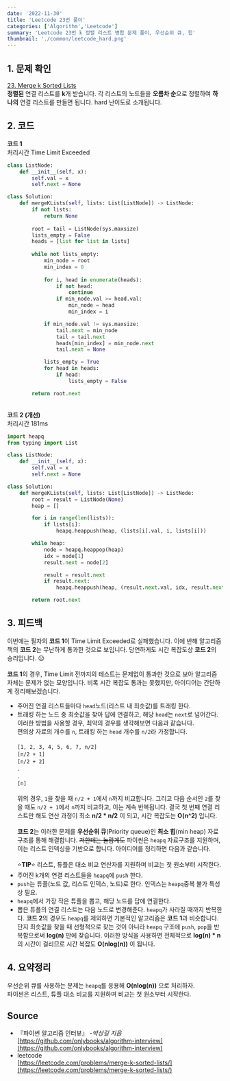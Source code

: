 ```yaml
---
date: '2022-11-30'
title: 'Leetcode 23번 풀이'
categories: ['Algorithm','Leetcode']
summary: 'Leetcode 23번 k 정렬 리스트 병합 문제 풀이, 우선순위 큐, 힙'
thumbnail: './common/leetcode_hard.png'
---
```

## 1. 문제 확인

[23. Merge k Sorted Lists](https://leetcode.com/problems/merge-k-sorted-lists/)
\
**정렬된** 연결 리스트를 **k**개 받습니다. 각 리스트의 노드들을 **오름차 순**으로 정렬하여 **하나의** 연결 리스트를 만들면 됩니다. hard 난이도로 소개됩니다.

## 2. 코드

**코드 1**  
처리시간 Time Limit Exceeded
```py
class ListNode:
    def __init__(self, x):
        self.val = x
        self.next = None

class Solution:
    def mergeKLists(self, lists: List[ListNode]) -> ListNode:
        if not lists:
            return None
        
        root = tail = ListNode(sys.maxsize)
        lists_empty = False
        heads = [list for list in lists]
        
        while not lists_empty:
            min_node = root
            min_index = 0
            
            for i, head in enumerate(heads):
                if not head:
                    continue
                if min_node.val >= head.val:
                    min_node = head
                    min_index = i

            if min_node.val != sys.maxsize:
                tail.next = min_node
                tail = tail.next
                heads[min_index] = min_node.next
                tail.next = None

            lists_empty = True
            for head in heads:
                if head:
                    lists_empty = False

        return root.next
```
\
**코드 2 (개선)**  
처리시간 181ms
```py
import heapq
from typing import List

class ListNode:
    def __init__(self, x):
        self.val = x
        self.next = None

class Solution:
    def mergeKLists(self, lists: List[ListNode]) -> ListNode:
        root = result = ListNode(None)
        heap = []

        for i in range(len(lists)):
            if lists[i]:
                heapq.heappush(heap, (lists[i].val, i, lists[i]))

        while heap:
            node = heapq.heappop(heap)
            idx = node[1]
            result.next = node[2]

            result = result.next
            if result.next:
                heapq.heappush(heap, (result.next.val, idx, result.next))

        return root.next
```

## 3. 피드백
이번에는 필자의 **코드 1**이 Time Limit Exceeded로 실패했습니다. 이에 반해 알고리즘 책의 **코드 2**는 무난하게 통과한 것으로 보입니다. 당연하게도 시간 복잡도상 **코드 2**의 승리입니다. 😥  
\
**코드 1**의 경우, Time Limit 전까지의 테스트는 문제없이 통과한 것으로 보아 알고리즘 자체는 문제가 없는 모양입니다. 비록 시간 복잡도 통과는 못했지만, 아이디어는 간단하게 정리해보겠습니다.  
- 주어진 연결 리스트들마다 `head`노드(리스트 내 최솟값)를 트래킹 한다.  
- 트래킹 하는 노드 중 최솟값을 찾아 답에 연결하고, 해당 `head`는 `next`로 넘어간다.  
이러한 방법을 사용할 경우, 최악의 경우를 생각해보면 다음과 같습니다.  
편의상 자료의 개수를 `n`, 트래킹 하는 `head` 개수를 `n/2`라 가정합니다.  
\
`[1, 2, 3, 4, 5, 6, 7, n/2]`  
`[n/2 + 1]`  
`[n/2 + 2]`  
.  
.  
`[n]`  
\
위의 경우, `1`을 찾을 때 `n/2 + 1`에서 `n`까지 비교합니다. 그리고 다음 순서인 `2`를 찾을 때도 `n/2 + 1`에서 `n`까지 비교하고, 이는 계속 반복됩니다. 결국 첫 번째 연결 리스트만 해도 연산 과정이 최소 **n/2 * n/2** 이 되고, 시간 복잡도는 **O(n^2)** 입니다.  
\
**코드 2**는 이러한 문제를 **우선순위 큐**(Priority queue)인 **최소 힙**(min heap) 자료구조를 통해 해결합니다. ~~저한테는 놀랍게도~~ 파이썬은 `heapq` 자료구조를 지원하며, 이는 리스트 인덱싱을 기반으로 합니다. 아이디어를 정리하면 다음과 같습니다.  
\
⭐**TIP**⭐ 리스트, 튜플은 대소 비교 연산자를 지원하며 비교는 첫 원소부터 시작한다.
- 주어진 k개의 연결 리스트들을 `heapq`에 `push` 한다.
- `push`는 튜플(노드 값, 리스트 인덱스, 노드)로 한다. 인덱스는 `heapq`중복 불가 특성상 필요.
- `heapq`에서 가장 작은 튜플을 뽑고, 해당 노드를 답에 연결한다.
- 뽑은 튜플의 연결 리스트는 다음 노드로 변경해준다. `heapq`가 사라질 때까지 반복한다.
**코드 2**의 경우도 `heapq`를 제외하면 기본적인 알고리즘은 **코드 1**과 비슷합니다. 단지 최솟값을 찾을 때 선형적으로 찾는 것이 아니라 `heapq` 구조에 `push`, `pop`을 반복함으로써 **log(n)** 만에 찾습니다. 이러한 방식을 사용하면 전체적으로 **log(n) * n** 의 시간이 걸리므로 시간 복잡도 **O(nlog(n))** 이 됩니다.  

## 4. 요약정리
우선순위 큐를 사용하는 문제는 `heapq`를 응용해 **O(nlog(n))** 으로 처리하자.  
파이썬은 리스트, 튜플 대소 비교를 지원하며 비교는 첫 원소부터 시작한다.

## Source

- 『파이썬 알고리즘 인터뷰』 *-박상길 지음*  
  [https://github.com/onlybooks/algorithm-interview](https://github.com/onlybooks/algorithm-interview)
- leetcode  
  [https://leetcode.com/problems/merge-k-sorted-lists/](https://leetcode.com/problems/merge-k-sorted-lists/)